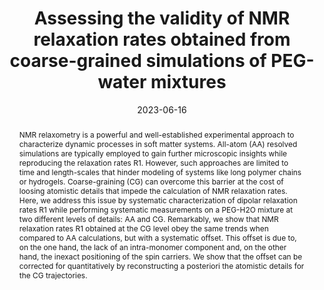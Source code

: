 ---
title: "Assessing the validity of NMR relaxation rates obtained from coarse-grained simulations of PEG-water mixtures"
date: 2023-06-16
publishDate:  2023-06-16
authors: ["**Junkai Zhang**", "David Beyer", "Mariano Brito", "Alexander Schlaich", "Christian Holm"]
publication_types: ["2"]
abstract: "NMR relaxometry is a powerful and well-established
experimental approach to characterize dynamic processes in soft matter systems.
All-atom (AA) resolved simulations are typically employed to gain further
microscopic insights while reproducing the relaxation rates R1.
However, such approaches are limited to time and length-scales that 
hinder modeling of systems like long polymer chains or hydrogels.
Coarse-graining (CG) can overcome this barrier at the cost of loosing atomistic
details that impede the calculation of NMR relaxation rates. 
Here, we address this issue by systematic characterization of dipolar relaxation rates R1
while performing systematic measurements on a PEG-H2O mixture at two different 
levels of details: AA and CG. Remarkably, we show that NMR
relaxation rates R1 obtained at the CG level obey the same trends when 
compared to AA calculations, but with a systematic offset. 
This offset is due to, on the one hand, the lack of an intra-monomer
component and, on the other hand, the inexact positioning of the spin carriers.
We show that the offset can be corrected for quantitatively
by reconstructing a posteriori the atomistic details for the CG trajectories."
featured: true
publication: "J. Phys. Chem. B 2023, 127, 25, 5601–5608"
links:
  - icon_pack: fas
    icon: scroll
    name: Link
    url: 'https://doi.org/10.1021/acs.jpcb.3c01646'
  - icon_pack: ai
    icon: open-data
    name: Open data
    url: 'https://darus.uni-stuttgart.de/dataset.xhtml?persistentId=doi%3A10.18419%2Fdarus-3313&version=DRAFT'
  - icon_pack: ai
    icon: open-data
    name: Additional data
    url: 'https://github.com/simongravelle/publication-data'
---